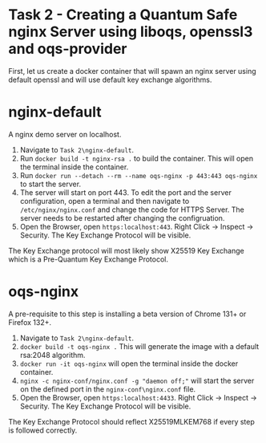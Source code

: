 # Task 2 - Creating a Quantum Safe nginx Server using liboqs, openssl3 and oqs-provider

First, let us create a docker container that will spawn an nginx server using default openssl and will use default key exchange algorithms.

# nginx-default
A nginx demo server on localhost.

1. Navigate to `Task 2\nginx-default`.
2. Run `docker build -t nginx-rsa .` to build the container. This will open the terminal inside the container.
3. Run `docker run --detach --rm --name oqs-nginx -p 443:443 oqs-nginx` to start the server.
3. The server will start on port 443. To edit the port and the server configuration, open a terminal and then navigate to `/etc/nginx/nginx.conf` and change the code for HTTPS Server. The server needs to be restarted after changing the configruation.
4. Open the Browser, open `https:localhost:443`. Right Click -> Inspect -> Security. The Key Exchange Protocol will be visible.

The Key Exchange protocol will most likely show X25519 Key Exchange which is a Pre-Quantum Key Exchange Protocol.

# oqs-nginx

A pre-requisite to this step is installing a beta version of Chrome 131+ or Firefox 132+.

1. Navigate to `Task 2\nginx-default`.
2. `docker build -t oqs-nginx .` This will generate the image with a default rsa:2048 algorithm.
3. `docker run -it oqs-nginx` will open the terminal inside the docker container.
4. `nginx -c nginx-conf/nginx.conf -g "daemon off;"` will start the server on the defined port in the `nginx-conf\nginx.conf` file.
5. Open the Browser, open `https:localhost:4433`. Right Click -> Inspect -> Security. The Key Exchange Protocol will be visible.

The Key Exchange Protocol should reflect X25519MLKEM768 if every step is followed correctly.


